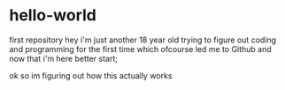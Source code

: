 # hello-world
first repository
hey i'm just another 18 year old trying to figure out coding and programming for the first time which ofcourse led me to Github and now that i'm here better start;

ok so im figuring out how this actually  works
